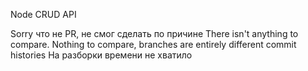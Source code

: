 Node CRUD API

Sorry что не PR, не смог сделать по причине There isn't anything to compare. Nothing to compare, branches are entirely different commit histories
На разборки времени не хватило
